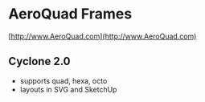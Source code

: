 AeroQuad Frames
========================================
[http://www.AeroQuad.com](http://www.AeroQuad.com)

Cyclone 2.0
----------------------------------------
  * supports quad, hexa, octo
  * layouts in SVG and SketchUp